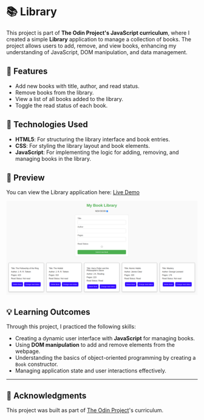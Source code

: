 # 📚 Library

This project is part of **The Odin Project's JavaScript curriculum**, where I created a simple **Library** application to manage a collection of books. The project allows users to add, remove, and view books, enhancing my understanding of JavaScript, DOM manipulation, and data management.

## 🌟 Features

- Add new books with title, author, and read status.
- Remove books from the library.
- View a list of all books added to the library.
- Toggle the read status of each book.

## 🚀 Technologies Used

- **HTML5**: For structuring the library interface and book entries.
- **CSS**: For styling the library layout and book elements.
- **JavaScript**: For implementing the logic for adding, removing, and managing books in the library.

## 📸 Preview

You can view the Library application here: [Live Demo](https://mrswizzer.github.io/odin-books-library)

![Preview](./preview-pics/preview.png)

## 💡 Learning Outcomes

Through this project, I practiced the following skills:

- Creating a dynamic user interface with **JavaScript** for managing books.
- Using **DOM manipulation** to add and remove elements from the webpage.
- Understanding the basics of object-oriented programming by creating a `Book` constructor.
- Managing application state and user interactions effectively.

---

## 🔗 Acknowledgments

This project was built as part of [The Odin Project](https://www.theodinproject.com/)'s curriculum.
